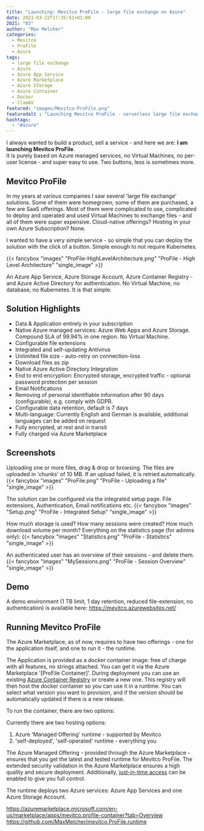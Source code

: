 ```yaml
---
title: "Launching: Mevitco ProFile - large file exchange on Azure"
date: 2021-03-22T17:35:51+01:00
2021: "03"
author: "Max Melcher"
categories:
  - Mevitco
  - ProFile
  - Azure
tags:
  - large file exchange
  - Azure
  - Azure App Service
  - Azure Marketplace
  - Azure STorage
  - Azure Container
  - Docker
  - ClamAV
featured: "images/Mevitco-ProFile.png"
featuredalt : "Launching Mevitco ProFile - serverless large file exchange on Azure"
hashtags: 
  - "#azure"
---
```


I always wanted to build a product, sell a service - and here we are: **I am launching Mevitco ProFile**.  
It is purely based on Azure managed services, no Virtual Machines, no per-user license - and super easy to use. Two buttons, less is sometimes more.

## Mevitco ProFile

In my years at various companies I saw several 'large file exchange' solutions. Some of them were homegrown, some of them are purchased, a few are SaaS offerings. Most of them were complicated to use, complicated to deploy and operated and used Virtual Machines to exchange files - and all of them were super expensive. Cloud-native offerings? Hosting in your own Azure Subscription? None. 

I wanted to have a very simple service - so simple that you can deploy the solution with the click of a button. Simple enough to not require Kubernetes.

{{< fancybox "images" "ProFile-HighLevelArchitecture.png" "ProFile - High Level Architecture" "single_image" >}}

An Azure App Service, Azure Storage Account, Azure Container Registry - and Azure Active Directory for authentication. No Virtual Machine, no database, no Kubernetes. It is that simple.

## Solution Highlights

* Data & Application entirely in your subscription
* Native Azure managed services: Azure Web Apps and Azure Storage. Compound SLA of 99.94% in one region. No Virtual Machine.
* Configurable file extensions
* Integrated and self-updating Antivirus
* Unlimited file size - auto-retry on connection-loss
* Download files as zip
* Native Azure Active Directory Integration
* End to end encryption: Encrypted storage, encrypted traffic - optional password protection per session
* Email Notifications
* Removing of personal identifiable information after 90 days (configurable), e.g. comply with GDPR.
* Configurable data retention, default is 7 days
* Multi-language: Currently English and German is available, additional languages can be added on request
* Fully encrypted, at rest and in transit
* Fully charged via Azure Marketplace 

## Screenshots

Uploading one or more files, drag & drop or browsing.
The files are uploaded in 'chunks' of 10 MB. If an upload failed, it is retried automatically.
{{< fancybox "images" "ProFile.png" "ProFile - Uploading a file" "single_image" >}}

The solution can be configured via the integrated setup page. File extensions, Authentication, Email notifications etc.
{{< fancybox "images" "Setup.png" "ProFile - Integrated Setup" "single_image" >}}

How much storage is used? How many sessions were created? How much download volume per month? Everything on the statistics page (for admins only):
{{< fancybox "images" "Statistics.png" "ProFile - Statistics" "single_image" >}}

An authenticated user has an overview of their sessions - and delete them.
{{< fancybox "images" "MySessions.png" "ProFile - Session Overview" "single_image" >}}

## Demo

A demo environment (1 TB limit, 1 day retention, reduced file-extension, no authentication) is available here: 
https://mevitco.azurewebsites.net/

## Running Mevitco ProFile

The Azure Marketplace, as of now, requires to have two offerings - one for the application itself, and one to run it - the runtime. 

The Application is provided as a docker container image: free of charge with all features, no strings attached. You can get it via the Azure Marketplace '[ProFile Container]'. During deployment you can use an existing [Azure Container Registry](https://azure.microsoft.com/en-us/services/container-registry/) or create a new one. This registry will then host the docker container so you can use it in a runtime. You can select what version you want to provision, and if the version should be automatically updated if there is a new release. 

To run the container, there are two options:

Currently there are two hosting options: 
1. Azure 'Managed Offering' runtime - supported by Mevitco
2. 'self-deployed', 'self-operated' runtime - everything you

The Azure Managed Offering - provided through the Azure Marketplace - ensures that you get the latest and tested runtime for Mevitco ProFile. The extended security validation in the Azure Marketplace ensures a high quality and secure deployment. Additionally, [just-in-time access](https://docs.microsoft.com/en-us/azure/azure-resource-manager/managed-applications/request-just-in-time-access#request-access) can be enabled to give you full control.

The runtime deploys two Azure services: Azure App Services and one Azure Storage Account.
 

https://azuremarketplace.microsoft.com/en-us/marketplace/apps/mevitco.profile-container?tab=Overview
https://github.com/MaxMelcher/mevitco.ProFile.runtime
